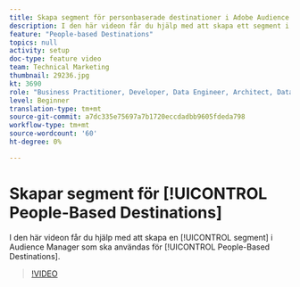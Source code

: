 ```yaml
---
title: Skapa segment för personbaserade destinationer i Adobe Audience Manager
description: I den här videon får du hjälp med att skapa ett segment i Audience Manager som ska användas för personbaserade destinationer.
feature: "People-based Destinations"
topics: null
activity: setup
doc-type: feature video
team: Technical Marketing
thumbnail: 29236.jpg
kt: 3690
role: "Business Practitioner, Developer, Data Engineer, Architect, Data Architect, Administrator, Leader"
level: Beginner
translation-type: tm+mt
source-git-commit: a7dc335e75697a7b1720eccdadbb9605fdeda798
workflow-type: tm+mt
source-wordcount: '60'
ht-degree: 0%

---
```



# Skapar segment för [!UICONTROL People-Based Destinations]

I den här videon får du hjälp med att skapa en [!UICONTROL segment] i Audience Manager som ska användas för [!UICONTROL People-Based Destinations].

>[!VIDEO](https://video.tv.adobe.com/v/29236/?quality=12)
